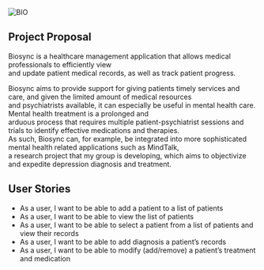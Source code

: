![BIO](https://media.github.students.cs.ubc.ca/user/9769/files/f9c50700-cd48-11ea-93b4-e8d320c9a598)

## Project Proposal
Biosync is a healthcare management application that allows medical professionals to efficiently view <br> 
and update patient medical records, as well as track patient progress. 

Biosync aims to provide support for giving patients timely services and care, and given the limited amount of medical 
resources <br> and psychiatrists available, it can especially be useful in mental health care. Mental health treatment 
is a prolonged and <br> arduous process that requires multiple patient-psychiatrist sessions and 
trials to identify effective medications and therapies. <br> As such, Biosync can, for example, be integrated into more 
sophisticated mental health related applications such as MindTalk, <br> a research project that my group is 
developing, which aims to objectivize and expedite depression diagnosis and treatment.


## User Stories
- As a user, I want to be able to add a patient to a list of patients
- As a user, I want to be able to view the list of patients 
- As a user, I want to be able to select a patient from a list of patients and view their records
- As a user, I want to be able to add diagnosis a patient’s records
- As a user, I want to be able to modify (add/remove) a patient’s treatment and medication

